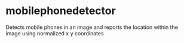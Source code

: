 # mobilephonedetector
Detects mobile phones in an image and reports the location within the image using normalized x y coordinates
